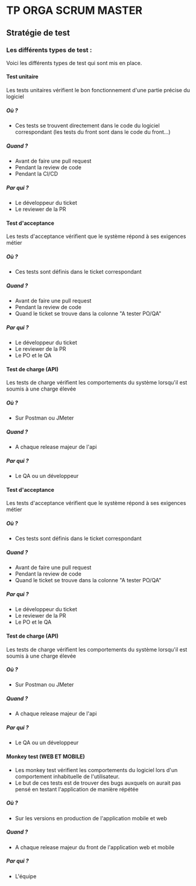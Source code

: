 # TP ORGA SCRUM MASTER

## Stratégie de test

### Les différents types de test : 
Voici les différents types de test qui sont mis en place. 

#### Test unitaire 
Les tests unitaires vérifient le bon fonctionnement d'une partie précise du logiciel

##### Où ? 
- Ces tests se trouvent directement dans le code du logiciel correspondant (les tests du front sont dans le code du front...)

##### Quand ? 
- Avant de faire une pull request 
- Pendant la review de code 
- Pendant la CI/CD

##### Par qui ? 
- Le développeur du ticket
- Le reviewer de la PR


#### Test d'acceptance
Les tests d'acceptance vérifient que le système répond à ses exigences métier

##### Où ? 
- Ces tests sont définis dans le ticket correspondant 

##### Quand ? 
- Avant de faire une pull request 
- Pendant la review de code 
- Quand le ticket se trouve dans la colonne "A tester PO/QA"

##### Par qui ? 
- Le développeur du ticket
- Le reviewer de la PR
- Le PO et le QA

#### Test de charge (API)
Les tests de charge vérifient les comportements du système lorsqu'il est soumis à une charge élevée

##### Où ? 
- Sur Postman ou JMeter

##### Quand ? 
- A chaque release majeur de l'api 

##### Par qui ? 
- Le QA ou un développeur

#### Test d'acceptance
Les tests d'acceptance vérifient que le système répond à ses exigences métier

##### Où ? 
- Ces tests sont définis dans le ticket correspondant 

##### Quand ? 
- Avant de faire une pull request 
- Pendant la review de code 
- Quand le ticket se trouve dans la colonne "A tester PO/QA"

##### Par qui ? 
- Le développeur du ticket
- Le reviewer de la PR
- Le PO et le QA

#### Test de charge (API)
Les tests de charge vérifient les comportements du système lorsqu'il est soumis à une charge élevée

##### Où ? 
- Sur Postman ou JMeter

##### Quand ? 
- A chaque release majeur de l'api 

##### Par qui ? 
- Le QA ou un développeur


#### Monkey test (WEB ET MOBILE)
- Les monkey test vérifient les comportements du logiciel lors d'un comportement inhabituelle de l'utilisateur. 
- Le but de ces tests est de trouver des bugs auxquels on aurait pas pensé en testant l'application de manière répétée

##### Où ? 
- Sur les versions en production de l'application mobile et web 

##### Quand ? 
- A chaque release majeur du front de l'application web et mobile 

##### Par qui ? 
- L'équipe



